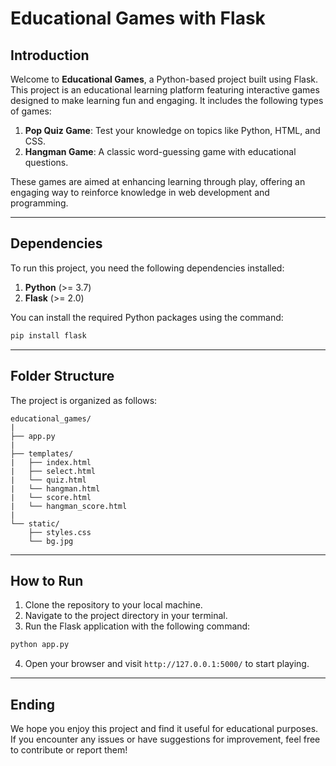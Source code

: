 # Educational Games with Flask

## Introduction

Welcome to **Educational Games**, a Python-based project built using Flask. This project is an educational learning platform featuring interactive games designed to make learning fun and engaging. It includes the following types of games:

1. **Pop Quiz Game**: Test your knowledge on topics like Python, HTML, and CSS.  
2. **Hangman Game**: A classic word-guessing game with educational questions.  

These games are aimed at enhancing learning through play, offering an engaging way to reinforce knowledge in web development and programming.

---

## Dependencies

To run this project, you need the following dependencies installed:

1. **Python** (>= 3.7)  
2. **Flask** (>= 2.0)    

You can install the required Python packages using the command:

```bash
pip install flask
```

---

## Folder Structure

The project is organized as follows:

```
educational_games/
|
├── app.py                
|
├── templates/            
|   ├── index.html        
|   ├── select.html         
|   └── quiz.html
|   └── hangman.html
|   └── score.html
|   └── hangman_score.html    
|
└── static/               
    ├── styles.css
    └── bg.jpg            
```

---

## How to Run

1. Clone the repository to your local machine.  
2. Navigate to the project directory in your terminal.  
3. Run the Flask application with the following command:

```bash
python app.py
```

4. Open your browser and visit `http://127.0.0.1:5000/` to start playing.

---

## Ending

We hope you enjoy this project and find it useful for educational purposes. If you encounter any issues or have suggestions for improvement, feel free to contribute or report them!

